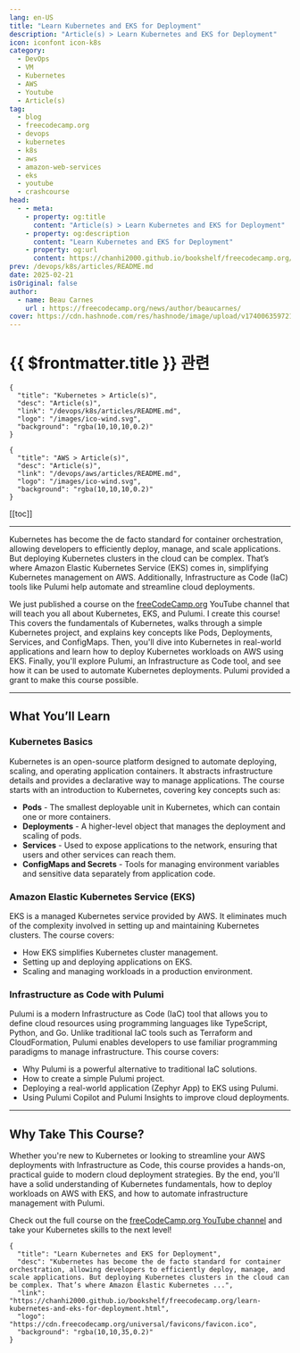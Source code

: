 ```yaml
---
lang: en-US
title: "Learn Kubernetes and EKS for Deployment"
description: "Article(s) > Learn Kubernetes and EKS for Deployment"
icon: iconfont icon-k8s
category:
  - DevOps
  - VM
  - Kubernetes
  - AWS
  - Youtube
  - Article(s)
tag:
  - blog
  - freecodecamp.org
  - devops
  - kubernetes
  - k8s
  - aws
  - amazon-web-services
  - eks
  - youtube
  - crashcourse
head:
  - - meta:
    - property: og:title
      content: "Article(s) > Learn Kubernetes and EKS for Deployment"
    - property: og:description
      content: "Learn Kubernetes and EKS for Deployment"
    - property: og:url
      content: https://chanhi2000.github.io/bookshelf/freecodecamp.org/learn-kubernetes-and-eks-for-deployment.html
prev: /devops/k8s/articles/README.md
date: 2025-02-21
isOriginal: false
author:
  - name: Beau Carnes
    url : https://freecodecamp.org/news/author/beaucarnes/
cover: https://cdn.hashnode.com/res/hashnode/image/upload/v1740063597212/95295b26-4334-4875-ba73-c71218c47b67.png
---
```


# {{ $frontmatter.title }} 관련

```component VPCard
{
  "title": "Kubernetes > Article(s)",
  "desc": "Article(s)",
  "link": "/devops/k8s/articles/README.md",
  "logo": "/images/ico-wind.svg",
  "background": "rgba(10,10,10,0.2)"
}
```

```component VPCard
{
  "title": "AWS > Article(s)",
  "desc": "Article(s)",
  "link": "/devops/aws/articles/README.md",
  "logo": "/images/ico-wind.svg",
  "background": "rgba(10,10,10,0.2)"
}
```

[[toc]]

---

<SiteInfo
  name="Learn Kubernetes and EKS for Deployment"
  desc="Kubernetes has become the de facto standard for container orchestration, allowing developers to efficiently deploy, manage, and scale applications. But deploying Kubernetes clusters in the cloud can be complex. That’s where Amazon Elastic Kubernetes ..."
  url="https://freecodecamp.org/news/learn-kubernetes-and-eks-for-deployment"
  logo="https://cdn.freecodecamp.org/universal/favicons/favicon.ico"
  preview="https://cdn.hashnode.com/res/hashnode/image/upload/v1740063597212/95295b26-4334-4875-ba73-c71218c47b67.png"/>

Kubernetes has become the de facto standard for container orchestration, allowing developers to efficiently deploy, manage, and scale applications. But deploying Kubernetes clusters in the cloud can be complex. That’s where Amazon Elastic Kubernetes Service (EKS) comes in, simplifying Kubernetes management on AWS. Additionally, Infrastructure as Code (IaC) tools like Pulumi help automate and streamline cloud deployments.

We just published a course on the [<VPIcon icon="fa-brands fa-free-code-camp"/>freeCodeCamp.org](http://freeCodeCamp.org) YouTube channel that will teach you all about Kubernetes, EKS, and Pulumi. I create this course! This covers the fundamentals of Kubernetes, walks through a simple Kubernetes project, and explains key concepts like Pods, Deployments, Services, and ConfigMaps. Then, you'll dive into Kubernetes in real-world applications and learn how to deploy Kubernetes workloads on AWS using EKS. Finally, you'll explore Pulumi, an Infrastructure as Code tool, and see how it can be used to automate Kubernetes deployments. Pulumi provided a grant to make this course possible.

---

## What You’ll Learn

### Kubernetes Basics

Kubernetes is an open-source platform designed to automate deploying, scaling, and operating application containers. It abstracts infrastructure details and provides a declarative way to manage applications. The course starts with an introduction to Kubernetes, covering key concepts such as:

- **Pods** - The smallest deployable unit in Kubernetes, which can contain one or more containers.
- **Deployments** - A higher-level object that manages the deployment and scaling of pods.
- **Services** - Used to expose applications to the network, ensuring that users and other services can reach them.
- **ConfigMaps and Secrets** - Tools for managing environment variables and sensitive data separately from application code.

### Amazon Elastic Kubernetes Service (EKS)

EKS is a managed Kubernetes service provided by AWS. It eliminates much of the complexity involved in setting up and maintaining Kubernetes clusters. The course covers:

- How EKS simplifies Kubernetes cluster management.
- Setting up and deploying applications on EKS.
- Scaling and managing workloads in a production environment.

### Infrastructure as Code with Pulumi

Pulumi is a modern Infrastructure as Code (IaC) tool that allows you to define cloud resources using programming languages like TypeScript, Python, and Go. Unlike traditional IaC tools such as Terraform and CloudFormation, Pulumi enables developers to use familiar programming paradigms to manage infrastructure. This course covers:

- Why Pulumi is a powerful alternative to traditional IaC solutions.
- How to create a simple Pulumi project.
- Deploying a real-world application (Zephyr App) to EKS using Pulumi.
- Using Pulumi Copilot and Pulumi Insights to improve cloud deployments.

---

## Why Take This Course?

Whether you're new to Kubernetes or looking to streamline your AWS deployments with Infrastructure as Code, this course provides a hands-on, practical guide to modern cloud deployment strategies. By the end, you'll have a solid understanding of Kubernetes fundamentals, how to deploy workloads on AWS with EKS, and how to automate infrastructure management with Pulumi.

Check out the full course on the [<VPIcon icon="fa-brands fa-youtube"/>freeCodeCamp.org YouTube channel](https://youtu.be/hK8wf18SasY) and take your Kubernetes skills to the next level!

<VidStack src="youtube/hK8wf18SasY" />

<!-- TODO: add ARTICLE CARD -->
```component VPCard
{
  "title": "Learn Kubernetes and EKS for Deployment",
  "desc": "Kubernetes has become the de facto standard for container orchestration, allowing developers to efficiently deploy, manage, and scale applications. But deploying Kubernetes clusters in the cloud can be complex. That’s where Amazon Elastic Kubernetes ...",
  "link": "https://chanhi2000.github.io/bookshelf/freecodecamp.org/learn-kubernetes-and-eks-for-deployment.html",
  "logo": "https://cdn.freecodecamp.org/universal/favicons/favicon.ico",
  "background": "rgba(10,10,35,0.2)"
}
```
